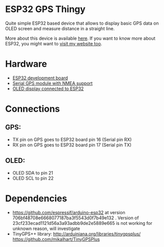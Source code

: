 # ESP32 GPS Thingy

Quite simple ESP32 based device that allows to display basic GPS data on OLED screen and measure distance in a straight line.

More about this device is available [here](https://www.youtube.com/watch?v=ebBtEi8srBc). If you want to know more about ESP32, you might want to [visit my website too](https://quadmeup.com/tag/esp32/).

# Hardware

* [ESP32 development board](http://bit.ly/2w98mvf)
* [Serial GPS module with NMEA support](http://bit.ly/2OxW5by)
* [OLED display connected to ESP32](http://bit.ly/2PTBaAX)

# Connections

## GPS:

* TX pin on GPS goes to ESP32 board pin 16 (Serial pin RX)
* RX pin on GPS goes to ESP32 board pin 17 (Serial pin TX)

## OLED:

* OLED SDA to pin 21
* OLED SCL to pin 22

# Dependencies

* https://github.com/espressif/arduino-esp32 at version 706bf48708e6668077187ba3f5543d0f7b49e132 . Version of 23cf233ecad1121d56a3a93adbb9de2e5889e665 is not working for unknown reason, will investigate
* TinyGPS++ library: http://arduiniana.org/libraries/tinygpsplus/ https://github.com/mikalhart/TinyGPSPlus
